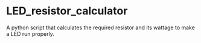# LED_resistor_calculator
A python script that calculates the required resistor and its wattage to make a LED run properly.
